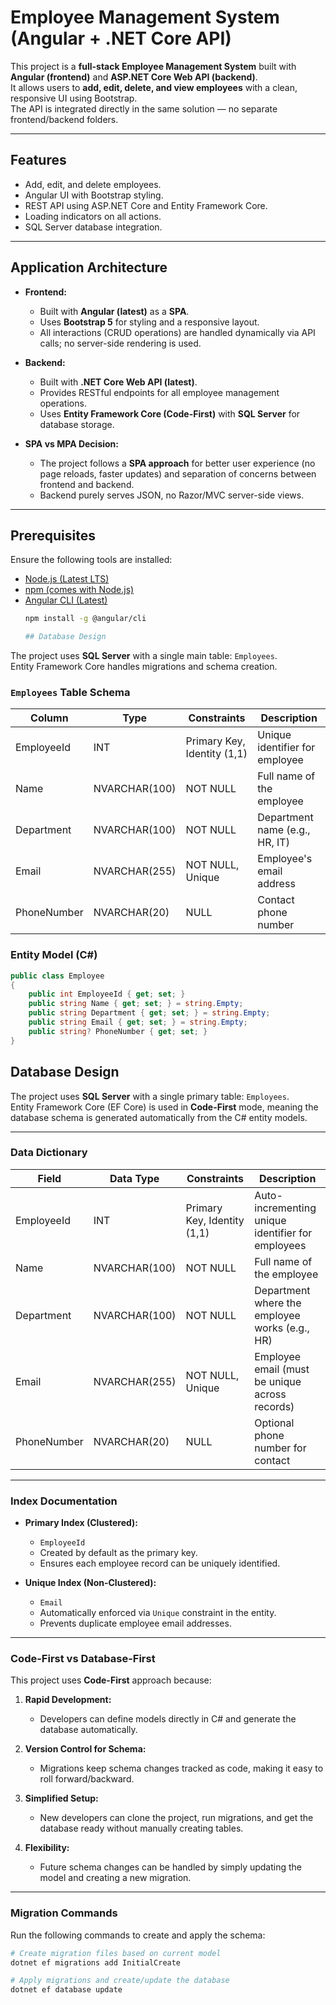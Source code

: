 # Employee Management System (Angular + .NET Core API)

This project is a **full-stack Employee Management System** built with **Angular (frontend)** and **ASP.NET Core Web API (backend)**.  
It allows users to **add, edit, delete, and view employees** with a clean, responsive UI using Bootstrap.  
The API is integrated directly in the same solution — no separate frontend/backend folders.

---

## Features
- Add, edit, and delete employees.
- Angular UI with Bootstrap styling.
- REST API using ASP.NET Core and Entity Framework Core.
- Loading indicators on all actions.
- SQL Server database integration.

---
## Application Architecture

- **Frontend:**  
  - Built with **Angular (latest)** as a **SPA**.  
  - Uses **Bootstrap 5** for styling and a responsive layout.  
  - All interactions (CRUD operations) are handled dynamically via API calls; no server-side rendering is used.

- **Backend:**  
  - Built with **.NET Core Web API (latest)**.  
  - Provides RESTful endpoints for all employee management operations.  
  - Uses **Entity Framework Core (Code-First)** with **SQL Server** for database storage.

- **SPA vs MPA Decision:**  
  - The project follows a **SPA approach** for better user experience (no page reloads, faster updates) and separation of concerns between frontend and backend.  
  - Backend purely serves JSON, no Razor/MVC server-side views.

---
## Prerequisites

Ensure the following tools are installed:

- [Node.js (Latest LTS)](https://nodejs.org/)  
- [npm (comes with Node.js)](https://www.npmjs.com/)  
- [Angular CLI (Latest)](https://angular.io/cli)  
  ```bash
  npm install -g @angular/cli

  ## Database Design

The project uses **SQL Server** with a single main table: `Employees`.  
Entity Framework Core handles migrations and schema creation.

### `Employees` Table Schema

| Column        | Type           | Constraints                 | Description                  |
|---------------|---------------|-----------------------------|------------------------------|
| EmployeeId    | INT           | Primary Key, Identity (1,1) | Unique identifier for employee |
| Name          | NVARCHAR(100) | NOT NULL                    | Full name of the employee     |
| Department    | NVARCHAR(100) | NOT NULL                    | Department name (e.g., HR, IT)|
| Email         | NVARCHAR(255) | NOT NULL, Unique            | Employee's email address      |
| PhoneNumber   | NVARCHAR(20)  | NULL                        | Contact phone number          |

### Entity Model (C#)

```csharp
public class Employee
{
    public int EmployeeId { get; set; }
    public string Name { get; set; } = string.Empty;
    public string Department { get; set; } = string.Empty;
    public string Email { get; set; } = string.Empty;
    public string? PhoneNumber { get; set; }
}
```

## Database Design

The project uses **SQL Server** with a single primary table: `Employees`.  
Entity Framework Core (EF Core) is used in **Code-First** mode, meaning the database schema is generated automatically from the C# entity models.

---

### Data Dictionary

| Field         | Data Type       | Constraints                 | Description                                      |
|---------------|-----------------|-----------------------------|--------------------------------------------------|
| EmployeeId    | INT             | Primary Key, Identity (1,1) | Auto-incrementing unique identifier for employees |
| Name          | NVARCHAR(100)   | NOT NULL                    | Full name of the employee                        |
| Department    | NVARCHAR(100)   | NOT NULL                    | Department where the employee works (e.g., HR)   |
| Email         | NVARCHAR(255)   | NOT NULL, Unique            | Employee email (must be unique across records)   |
| PhoneNumber   | NVARCHAR(20)    | NULL                        | Optional phone number for contact                |

---

### Index Documentation

- **Primary Index (Clustered):**  
  - `EmployeeId`  
  - Created by default as the primary key.  
  - Ensures each employee record can be uniquely identified.  

- **Unique Index (Non-Clustered):**  
  - `Email`  
  - Automatically enforced via `Unique` constraint in the entity.  
  - Prevents duplicate employee email addresses.  

---

### Code-First vs Database-First

This project uses **Code-First** approach because:

1. **Rapid Development:**  
   - Developers can define models directly in C# and generate the database automatically.

2. **Version Control for Schema:**  
   - Migrations keep schema changes tracked as code, making it easy to roll forward/backward.

3. **Simplified Setup:**  
   - New developers can clone the project, run migrations, and get the database ready without manually creating tables.

4. **Flexibility:**  
   - Future schema changes can be handled by simply updating the model and creating a new migration.

---

### Migration Commands

Run the following commands to create and apply the schema:

```bash
# Create migration files based on current model
dotnet ef migrations add InitialCreate

# Apply migrations and create/update the database
dotnet ef database update
